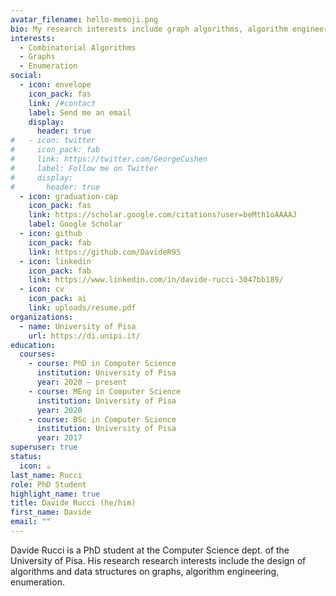 ```yaml
---
avatar_filename: hello-memoji.png
bio: My research interests include graph algorithms, algorithm engineering and enumeration.
interests:
  - Combinatorial Algorithms 
  - Graphs
  - Enumeration
social:
  - icon: envelope
    icon_pack: fas
    link: /#contact
    label: Send me an email
    display:
      header: true
#   - icon: twitter
#     icon_pack: fab
#     link: https://twitter.com/GeorgeCushen
#     label: Follow me on Twitter
#     display:
#       header: true
  - icon: graduation-cap
    icon_pack: fas
    link: https://scholar.google.com/citations?user=beMth1oAAAAJ
    label: Google Scholar
  - icon: github
    icon_pack: fab
    link: https://github.com/DavideR95
  - icon: linkedin
    icon_pack: fab
    link: https://www.linkedin.com/in/davide-rucci-3047bb189/
  - icon: cv
    icon_pack: ai
    link: uploads/resume.pdf
organizations:
  - name: University of Pisa
    url: https://di.unipi.it/
education:
  courses:
    - course: PhD in Computer Science
      institution: University of Pisa
      year: 2020 – present
    - course: MEng in Computer Science
      institution: University of Pisa
      year: 2020
    - course: BSc in Computer Science
      institution: University of Pisa
      year: 2017
superuser: true
status:
  icon: ☕️
last_name: Rucci
role: PhD Student
highlight_name: true
title: Davide Rucci (he/him)
first_name: Davide
email: ""
---
```


Davide Rucci is a PhD student at the Computer Science dept. of the University of Pisa.
His research research interests include the design of algorithms and data structures on graphs, algorithm engineering, enumeration.

